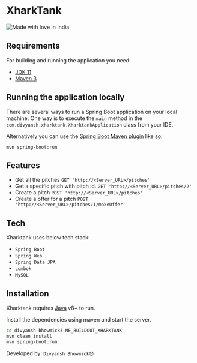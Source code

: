 # XharkTank

![Made with love in India](https://madewithlove.now.sh/in?heart=true&colorB=%23f41027)
## Requirements

For building and running the application you need:

- [JDK 11](https://www.oracle.com/in/java/technologies/javase/jdk11-archive-downloads.html)
- [Maven 3](https://maven.apache.org)

## Running the application locally

There are several ways to run a Spring Boot application on your local machine. One way is to execute the `main` method in the `com.divyansh.xharktank.XharktankApplication` class from your IDE.

Alternatively you can use the [Spring Boot Maven plugin](https://docs.spring.io/spring-boot/docs/current/reference/html/build-tool-plugins-maven-plugin.html) like so:

```shell
mvn spring-boot:run
```



## Features

- Get all the pitches `GET 'http://<Server_URL>/pitches'`
- Get a specific pitch with pitch id. `GET 'http://<Server_URL>/pitches/2'`
- Create a pitch `POST 'http://<Server_URL>/pitches'`
- Create a offer for a pitch `POST 'http://<Server_URL>/pitches/1/makeOffer'`


## Tech

Xharktank uses below tech stack:

- `Spring Boot`
- `Spring Web`
- `Spring Data JPA`
- `Lombok`
- `MySQL`

## Installation

Xharktank requires [Java](https://nodejs.org/) v8+ to run.

Install the dependencies using maven and start the server.

```sh
cd divyansh-bhowmick3-ME_BUILDOUT_XHARKTANK
mvn clean install
mvn spring-boot:run
```

Developed by:  `Divyansh Bhowmick😎`

